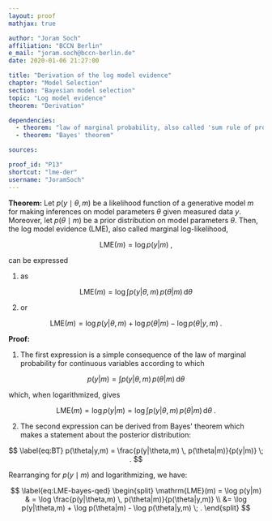 ```yaml
---
layout: proof
mathjax: true

author: "Joram Soch"
affiliation: "BCCN Berlin"
e_mail: "joram.soch@bccn-berlin.de"
date: 2020-01-06 21:27:00

title: "Derivation of the log model evidence"
chapter: "Model Selection"
section: "Bayesian model selection"
topic: "Log model evidence"
theorem: "Derivation"

dependencies:
  - theorem: "law of marginal probability, also called 'sum rule of probability'"
  - theorem: "Bayes' theorem"

sources:

proof_id: "P13"
shortcut: "lme-der"
username: "JoramSoch"
---
```



**Theorem:** Let $p(y \mid \theta,m)$ be a likelihood function of a generative model $m$ for making inferences on model parameters $\theta$ given measured data $y$. Moreover, let $p(\theta \mid m)$ be a prior distribution on model parameters $\theta$. Then, the log model evidence (LME), also called marginal log-likelihood,

$$ \label{eq:LME-term}
\mathrm{LME}(m) = \log p(y|m) \; ,
$$

can be expressed

1) as

$$ \label{eq:LME-marg}
\mathrm{LME}(m) = \log \int p(y|\theta,m) \, p(\theta|m) \, \mathrm{d}\theta
$$

2) or

$$ \label{eq:LME-bayes}
\mathrm{LME}(m) = \log p(y|\theta,m) + \log p(\theta|m) - \log p(\theta|y,m) \; .
$$


**Proof:**

1) The first expression is a simple consequence of the law of marginal probability for continuous variables according to which

$$ \label{eq:ME}
p(y|m) = \int p(y|\theta,m) \, p(\theta|m) \, \mathrm{d}\theta
$$

which, when logarithmized, gives

$$ \label{eq:LME-marg-qed}
\mathrm{LME}(m) = \log p(y|m) = \log \int p(y|\theta,m) \, p(\theta|m) \, \mathrm{d}\theta \; .
$$

2) The second expression can be derived from Bayes' theorem which makes a statement about the posterior distribution:

$$ \label{eq:BT}
p(\theta|y,m) = \frac{p(y|\theta,m) \, p(\theta|m)}{p(y|m)} \; .
$$

Rearranging for $p(y \mid m)$ and logarithmizing, we have:

$$ \label{eq:LME-bayes-qed}
\begin{split}
\mathrm{LME}(m) = \log p(y|m) & = \log \frac{p(y|\theta,m) \, p(\theta|m)}{p(\theta|y,m)} \\
&= \log p(y|\theta,m) + \log p(\theta|m) - \log p(\theta|y,m) \; .
\end{split}
$$
